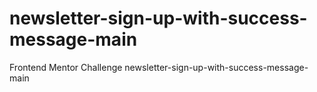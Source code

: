 # newsletter-sign-up-with-success-message-main
Frontend Mentor Challenge newsletter-sign-up-with-success-message-main
